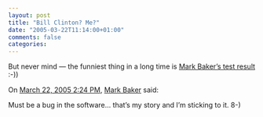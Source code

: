 ```yaml
---
layout: post
title: "Bill Clinton? Me?"
date: "2005-03-22T11:14:00+01:00"
comments: false
categories: 
---
```



<p>But never mind &#8212; the funniest thing in a long time is <a href="http://www.markbaker.ca/2002/09/Blog/2005/03/21#2005-03-guess-who">Mark Baker&#8217;s test result</a> :-))</p>

<section class="comments">

<div class="comment" id="comment-494">
On <a href="#comment-494" title="Permalink to this comment">March 22, 2005  2:24 PM</a>, <a href="http://www.markbaker.ca" title="http://www.markbaker.ca" rel="nofollow">Mark Baker</a>
said:
<p>Must be a bug in the software&#8230; that&#8217;s my story and I&#8217;m sticking to it. 8-)</p>


</section>

